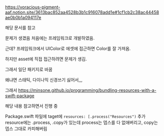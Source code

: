 https://voracious-pigment-aaf.notion.site/3613bac852aa4528b3b1c916078add1e#1cf1cb2c38ac44458ae0b0b1a094117e

해당 문서를 참고

문제가 생겼음 처음에는 프레임워크로 개발하였음.

근데? 프레임워크에서 UIColor로 에셋에 접근하면 Color를 잘 가져옴.

하지만 asset에 직접 접근하려면 문제가 생김.

그래서 일단 패키지로 바꿈

왜냐면 스태틱, 다이나믹 신경쓰기 싫어서,,,

그래서
https://minsone.github.io/programming/bundling-resources-with-a-swift-package

해당 내용 참고하면서 진행 중

Package.swift
파일에 taget에 `resources: [.process("Resources")` 추가
resource에는 .process, .copy가 있는데 process는 뎁스를 다 없애버리고, copy는 뎁스 그대로 카피해버림